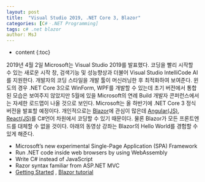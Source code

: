 ```yaml
---
layout: post
title:  "Visual Studio 2019, .NET Core 3, Blazor"
categories: [C#ㆍ.NET Programming]
tags: c# .net blazor
author: MsJ
---
```


* content
{:toc}

2019년 4월 2일 Microsoft는 Visual Studio 2019를 발표했다. 코딩을 빨리 시작할 수 있는 새로운 시작 창, 검색기능 및 성능향상과 더불어 Visual Studio IntelliCode AI를 지원한다. 개발자의 코딩 스타일을 개발 툴이 머신러닝한 후 최적화하여 보여준다. 윈도의 경우 .NET Core 3으로 WinForm, WPF를 개발할 수 있는데 초기 버전에서 통합된 모습은 보여주지 않았지만 5월에 있을 Microsoft의 연례 Build 개발자 콘퍼런스에서는 자세한 로드맵이 나올 것으로 보인다. Microsoft는 올 하반기에 .NET Core 3 정식 버전을 발표할 예정이다. 개인적으로는 [Blazor](https://dotnet.microsoft.com/apps/aspnet/web-apps/client)에 관심이 많은데 [Angular(JS)](https://angular.io/), [React(JS)](https://reactjs.org/)를 C#언어 차원에서 코딩할 수 있기 때문이다. 물론 Blazor가 모든 프론트엔드를 대체할 수 없을 것이다. 아래의 동영상 강좌는 Blazor의 Hello World를 경험할 수 있게 해준다.

* Microsoft’s new experimental Single-Page Application (SPA) Framework
* Run .NET code inside web browsers by using WebAssembly
* Write C# instead of JavaScript
* Razor syntax familiar from ASP.NET MVC
* [Getting Started](https://www.youtube.com/watch?v=bbHzyIsqGuU) , [Blazor tutorial](https://www.youtube.com/watch?v=hYAOWoL3mmA)
